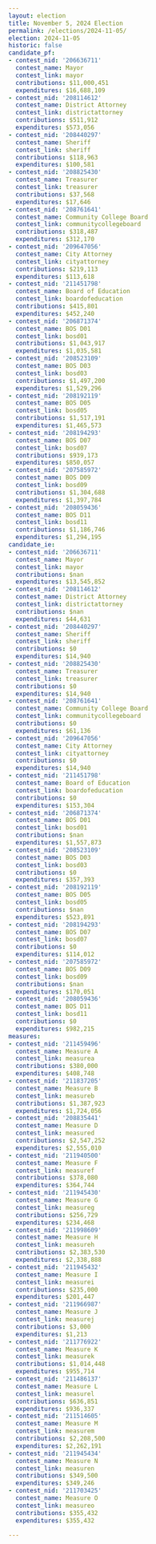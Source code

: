 ```yaml
---
layout: election
title: November 5, 2024 Election
permalink: /elections/2024-11-05/
election: 2024-11-05
historic: false
candidate_pf:
- contest_nid: '206636711'
  contest_name: Mayor
  contest_link: mayor
  contributions: $11,000,451
  expenditures: $16,688,109
- contest_nid: '208114612'
  contest_name: District Attorney
  contest_link: districtattorney
  contributions: $511,912
  expenditures: $573,056
- contest_nid: '208440297'
  contest_name: Sheriff
  contest_link: sheriff
  contributions: $118,963
  expenditures: $100,581
- contest_nid: '208825430'
  contest_name: Treasurer
  contest_link: treasurer
  contributions: $37,568
  expenditures: $17,646
- contest_nid: '208761641'
  contest_name: Community College Board
  contest_link: communitycollegeboard
  contributions: $318,487
  expenditures: $312,170
- contest_nid: '209647056'
  contest_name: City Attorney
  contest_link: cityattorney
  contributions: $219,113
  expenditures: $113,618
- contest_nid: '211451798'
  contest_name: Board of Education
  contest_link: boardofeducation
  contributions: $415,801
  expenditures: $452,240
- contest_nid: '206871374'
  contest_name: BOS D01
  contest_link: bosd01
  contributions: $1,043,917
  expenditures: $1,035,581
- contest_nid: '208523109'
  contest_name: BOS D03
  contest_link: bosd03
  contributions: $1,497,200
  expenditures: $1,529,296
- contest_nid: '208192119'
  contest_name: BOS D05
  contest_link: bosd05
  contributions: $1,517,191
  expenditures: $1,465,573
- contest_nid: '208194293'
  contest_name: BOS D07
  contest_link: bosd07
  contributions: $939,173
  expenditures: $850,057
- contest_nid: '207585972'
  contest_name: BOS D09
  contest_link: bosd09
  contributions: $1,304,688
  expenditures: $1,397,784
- contest_nid: '208059436'
  contest_name: BOS D11
  contest_link: bosd11
  contributions: $1,186,746
  expenditures: $1,294,195
candidate_ie:
- contest_nid: '206636711'
  contest_name: Mayor
  contest_link: mayor
  contributions: $nan
  expenditures: $13,545,852
- contest_nid: '208114612'
  contest_name: District Attorney
  contest_link: districtattorney
  contributions: $nan
  expenditures: $44,631
- contest_nid: '208440297'
  contest_name: Sheriff
  contest_link: sheriff
  contributions: $0
  expenditures: $14,940
- contest_nid: '208825430'
  contest_name: Treasurer
  contest_link: treasurer
  contributions: $0
  expenditures: $14,940
- contest_nid: '208761641'
  contest_name: Community College Board
  contest_link: communitycollegeboard
  contributions: $0
  expenditures: $61,136
- contest_nid: '209647056'
  contest_name: City Attorney
  contest_link: cityattorney
  contributions: $0
  expenditures: $14,940
- contest_nid: '211451798'
  contest_name: Board of Education
  contest_link: boardofeducation
  contributions: $0
  expenditures: $153,304
- contest_nid: '206871374'
  contest_name: BOS D01
  contest_link: bosd01
  contributions: $nan
  expenditures: $1,557,873
- contest_nid: '208523109'
  contest_name: BOS D03
  contest_link: bosd03
  contributions: $0
  expenditures: $357,393
- contest_nid: '208192119'
  contest_name: BOS D05
  contest_link: bosd05
  contributions: $nan
  expenditures: $523,891
- contest_nid: '208194293'
  contest_name: BOS D07
  contest_link: bosd07
  contributions: $0
  expenditures: $114,012
- contest_nid: '207585972'
  contest_name: BOS D09
  contest_link: bosd09
  contributions: $nan
  expenditures: $170,051
- contest_nid: '208059436'
  contest_name: BOS D11
  contest_link: bosd11
  contributions: $0
  expenditures: $982,215
measures:
- contest_nid: '211459496'
  contest_name: Measure A
  contest_link: measurea
  contributions: $380,000
  expenditures: $408,748
- contest_nid: '211837205'
  contest_name: Measure B
  contest_link: measureb
  contributions: $1,387,923
  expenditures: $1,724,056
- contest_nid: '208835441'
  contest_name: Measure D
  contest_link: measured
  contributions: $2,547,252
  expenditures: $2,555,010
- contest_nid: '211940500'
  contest_name: Measure F
  contest_link: measuref
  contributions: $378,080
  expenditures: $364,744
- contest_nid: '211945430'
  contest_name: Measure G
  contest_link: measureg
  contributions: $256,729
  expenditures: $234,468
- contest_nid: '211998609'
  contest_name: Measure H
  contest_link: measureh
  contributions: $2,383,530
  expenditures: $2,338,888
- contest_nid: '211945432'
  contest_name: Measure I
  contest_link: measurei
  contributions: $235,000
  expenditures: $201,447
- contest_nid: '211966987'
  contest_name: Measure J
  contest_link: measurej
  contributions: $3,000
  expenditures: $1,213
- contest_nid: '211776922'
  contest_name: Measure K
  contest_link: measurek
  contributions: $1,014,448
  expenditures: $955,714
- contest_nid: '211486137'
  contest_name: Measure L
  contest_link: measurel
  contributions: $636,851
  expenditures: $936,337
- contest_nid: '211514605'
  contest_name: Measure M
  contest_link: measurem
  contributions: $2,208,500
  expenditures: $2,262,191
- contest_nid: '211945434'
  contest_name: Measure N
  contest_link: measuren
  contributions: $349,500
  expenditures: $349,246
- contest_nid: '211703425'
  contest_name: Measure O
  contest_link: measureo
  contributions: $355,432
  expenditures: $355,432

---
```

